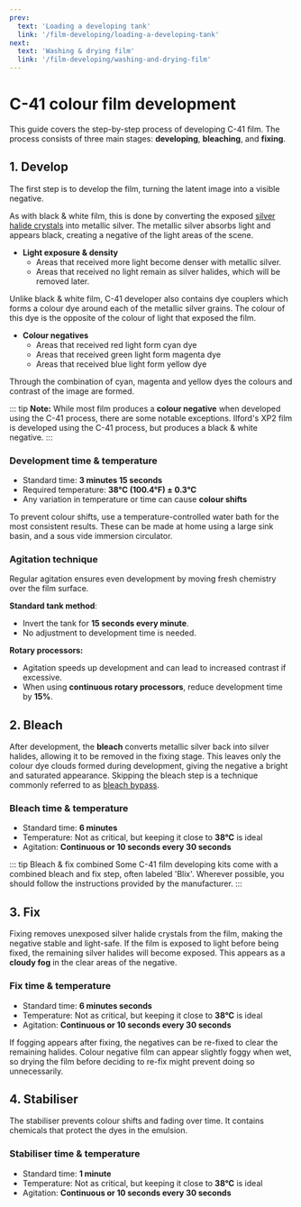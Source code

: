 ```yaml
---
prev: 
  text: 'Loading a developing tank'
  link: '/film-developing/loading-a-developing-tank'
next:
  text: 'Washing & drying film'
  link: '/film-developing/washing-and-drying-film'
---
```


# C-41 colour film development

This guide covers the step-by-step process of developing C-41 film.
The process consists of three main stages: **developing**, **bleaching**, and **fixing**.

## 1. Develop

The first step is to develop the film, turning the latent image into a visible negative.

As with black & white film, this is done by converting the exposed [silver halide crystals](/glossary#silver-halide-crystals) into metallic silver. 
The metallic silver absorbs light and appears black, creating a negative of the light areas of the scene. 

- **Light exposure & density** 
  - Areas that received more light become denser with metallic silver. 
  - Areas that received no light remain as silver halides, which will be removed later. 

Unlike black & white film, C-41 developer also contains dye couplers which forms a colour dye around each of the metallic silver grains.
The colour of this dye is the opposite of the colour of light that exposed the film. 

- **Colour negatives**
  - Areas that received red light form cyan dye
  - Areas that received green light form magenta dye
  - Areas that received blue light form yellow dye

Through the combination of cyan, magenta and yellow dyes the colours and contrast of the image are formed. 

::: tip **Note:**
While most film produces a **colour negative** when developed using the C-41 process, there are some notable exceptions. 
Ilford's XP2 film is developed using the C-41 process, but produces a black & white negative.
:::

### Development time & temperature 

- Standard time: **3 minutes 15 seconds** 
- Required temperature: **38°C (100.4°F) ± 0.3°C** 
- Any variation in temperature or time can cause **colour shifts**

To prevent colour shifts, use a temperature-controlled water bath for the most consistent results.
These can be made at home using a large sink basin, and a sous vide immersion circulator.

### Agitation technique

Regular agitation ensures even development by moving fresh chemistry over the film surface.

**Standard tank method**: 
- Invert the tank for **15 seconds every minute**. 
- No adjustment to development time is needed.

**Rotary processors:** 
- Agitation speeds up development and can lead to increased contrast if excessive.
- When using **continuous rotary processors**, reduce development time by **15%**.

## 2. Bleach

After development, the **bleach** converts metallic silver back into silver halides, allowing it to be removed in the fixing stage. 
This leaves only the colour dye clouds formed during development, giving the negative a bright and saturated appearance. 
Skipping the bleach step is a technique commonly referred to as [bleach bypass](/glossary#bleach-bypass). 

### Bleach time & temperature 

- Standard time: **6 minutes** 
- Temperature: Not as critical, but keeping it close to **38°C** is ideal
- Agitation: **Continuous or 10 seconds every 30 seconds** 

::: tip Bleach & fix combined
Some C-41 film developing kits come with a combined bleach and fix step, often labeled 'Blix'.
Wherever possible, you should follow the instructions provided by the manufacturer.
:::

## 3. Fix

Fixing removes unexposed silver halide crystals from the film, making the negative stable and light-safe.
If the film is exposed to light before being fixed, the remaining silver halides will become exposed. 
This appears as a **cloudy fog** in the clear areas of the negative.

### Fix time & temperature

- Standard time: **6 minutes seconds**
- Temperature: Not as critical, but keeping it close to **38°C** is ideal
- Agitation: **Continuous or 10 seconds every 30 seconds**

If fogging appears after fixing, the negatives can be re-fixed to clear the remaining halides.
Colour negative film can appear slightly foggy when wet, so drying the film before deciding to re-fix might prevent doing so unnecessarily.

## 4. Stabiliser

The stabiliser prevents colour shifts and fading over time. It contains chemicals that protect the dyes in the emulsion. 

### Stabiliser time & temperature

- Standard time: **1 minute** 
- Temperature: Not as critical, but keeping it close to **38°C** is ideal 
- Agitation: **Continuous or 10 seconds every 30 seconds**

[//]: # (📌 *Diagram suggestion:* A visual timeline showing each step and its duration.)
